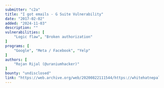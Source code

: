 ```yaml
---
submitter: "c2a"
title: "I got emails - G Suite Vulnerability"
date: "2017-02-02"
added: "2024-11-03"
description: ""
vulnerabilities: [
    "Logic flaw", "Broken authorization"
]
programs: [
    "Google", "Meta / Facebook", "Yelp"
]
authors: [
    "Rojan Rijal (@uraniumhacker)"
]
bounty: "undisclosed"
link: "https://web.archive.org/web/20200822111544/https://whitehatnepal.tumblr.com/post/156707088037/i-got-emails-g-suite-vulnerability"
---
```




